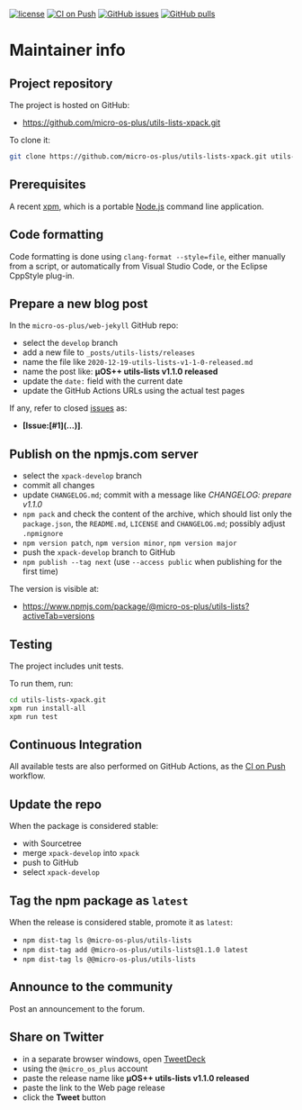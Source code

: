 [![license](https://img.shields.io/github/license/micro-os-plus/utils-lists-xpack)](https://github.com/micro-os-plus/utils-lists-xpack/blob/xpack/LICENSE)
[![CI on Push](https://github.com/micro-os-plus/utils-lists-xpack/workflows/CI%20on%20Push/badge.svg)](https://github.com/micro-os-plus/utils-lists-xpack/actions?query=workflow%3A%22CI+on+Push%22)
[![GitHub issues](https://img.shields.io/github/issues/micro-os-plus/utils-lists-xpack.svg)](https://github.com/micro-os-plus/utils-lists-xpack/issues)
[![GitHub pulls](https://img.shields.io/github/issues-pr/micro-os-plus/utils-lists-xpack.svg)](https://github.com/micro-os-plus/utils-lists-xpack/pulls)

# Maintainer info

## Project repository

The project is hosted on GitHub:

- https://github.com/micro-os-plus/utils-lists-xpack.git

To clone it:

```sh
git clone https://github.com/micro-os-plus/utils-lists-xpack.git utils-lists-xpack.git
```

## Prerequisites

A recent [xpm](https://xpack.github.io/xpm/), which is a portable
[Node.js](https://nodejs.org/) command line application.

## Code formatting

Code formatting is done using `clang-format --style=file`, either manually
from a script, or automatically from Visual Studio Code, or the Eclipse
CppStyle plug-in.

## Prepare a new blog post

In the `micro-os-plus/web-jekyll` GitHub repo:

- select the `develop` branch
- add a new file to `_posts/utils-lists/releases`
- name the file like `2020-12-19-utils-lists-v1-1-0-released.md`
- name the post like: **µOS++ utils-lists v1.1.0 released**
- update the `date:` field with the current date
- update the GitHub Actions URLs using the actual test pages

If any, refer to closed
[issues](https://github.com/micro-os-plus/utils-lists/issues)
as:

- **[Issue:\[#1\]\(...\)]**.

## Publish on the npmjs.com server

- select the `xpack-develop` branch
- commit all changes
- update `CHANGELOG.md`; commit with a message like _CHANGELOG: prepare v1.1.0_
- `npm pack` and check the content of the archive, which should list
  only the `package.json`, the `README.md`, `LICENSE` and `CHANGELOG.md`;
  possibly adjust `.npmignore`
- `npm version patch`, `npm version minor`, `npm version major`
- push the `xpack-develop` branch to GitHub
- `npm publish --tag next` (use `--access public` when publishing for
  the first time)

The version is visible at:

- https://www.npmjs.com/package/@micro-os-plus/utils-lists?activeTab=versions

## Testing

The project includes unit tests.

To run them, run:

```sh
cd utils-lists-xpack.git
xpm run install-all
xpm run test
```

## Continuous Integration

All available tests are also performed on GitHub Actions, as the
[CI on Push](https://github.com/micro-os-plus/utils-lists-xpack/actions?query=workflow%3A%22CI+on+Push%22)
workflow.

## Update the repo

When the package is considered stable:

- with Sourcetree
- merge `xpack-develop` into `xpack`
- push to GitHub
- select `xpack-develop`

## Tag the npm package as `latest`

When the release is considered stable, promote it as `latest`:

- `npm dist-tag ls @micro-os-plus/utils-lists`
- `npm dist-tag add @micro-os-plus/utils-lists@1.1.0 latest`
- `npm dist-tag ls @@micro-os-plus/utils-lists`

## Announce to the community

Post an announcement to the forum.

## Share on Twitter

- in a separate browser windows, open [TweetDeck](https://tweetdeck.twitter.com/)
- using the `@micro_os_plus` account
- paste the release name like **µOS++ utils-lists v1.1.0 released**
- paste the link to the Web page release
- click the **Tweet** button
